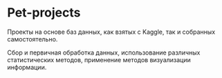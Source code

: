 # Pet-projects
Проекты на основе баз данных, как взятых с Kaggle, так и собранных самостоятельно.

Сбор и первичная обработка данных, использование различных статистических методов, применение методов визуализации информации.
